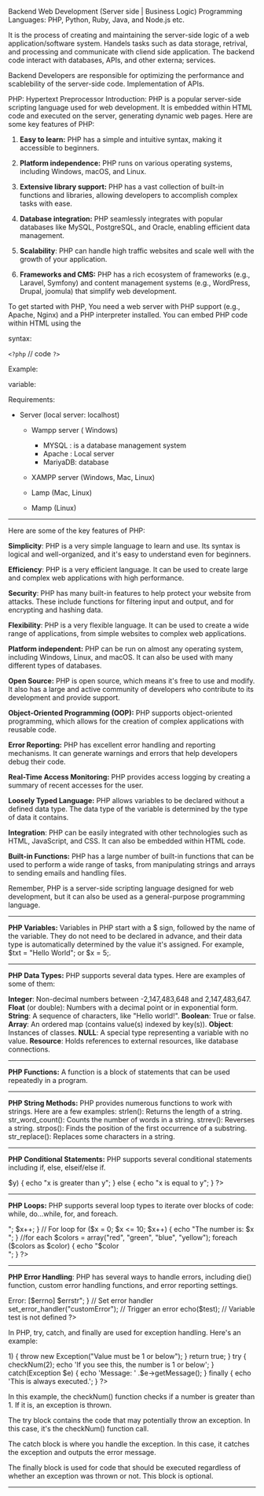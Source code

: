


Backend Web Development (Server side | Business Logic)
Programming Languages: PHP, Python, Ruby, Java, and Node.js etc.

It is the process of creating and maintaining the server-side logic of a web application/software system.
Handels tasks such as data storage, retrival, and processing and communicate with cliend side application.
The backend code interact with databases, APIs, and other externa; services.

Backend Developers are responsible for optimizing the performance and scablebility of the server-side code.
Implementation of APIs.


PHP: Hypertext Preprocessor
Introduction:
PHP is a popular server-side scripting language used for web development. It is embedded within HTML code and executed on the server, generating dynamic web pages. Here are some key features of PHP:

1. **Easy to learn:** PHP has a simple and intuitive syntax, making it accessible to beginners.

2. **Platform independence:** PHP runs on various operating systems, including Windows, macOS, and Linux.

3. **Extensive library support:** PHP has a vast collection of built-in functions and libraries, allowing developers to accomplish complex tasks with ease.

4. **Database integration:** PHP seamlessly integrates with popular databases like MySQL, PostgreSQL, and Oracle, enabling efficient data management.

5. **Scalability**: PHP can handle high traffic websites and scale well with the growth of your application.

6. **Frameworks and CMS:** PHP has a rich ecosystem of frameworks (e.g., Laravel, Symfony) and content management systems (e.g., WordPress, Drupal, joomula) that simplify web development. 

To get started with PHP, 
You need a web server with PHP support (e.g., Apache, Nginx) and a PHP interpreter installed. You can embed PHP code within HTML using the 

syntax:

`<?php` 
// code
 `?>` 
 

Example:
<?php
    // PHP code goes here
    echo "Hello, World!";
?>

variable:
<?php
$x= 30;
$y= 30;
$z= $x + $y;

echo $z;

 ?>

Requirements:
- Server (local server: localhost)
  - Wampp server ( Windows)
    - MYSQL : is a database management system
    - Apache : Local server
    - MariyaDB: database
  
  - XAMPP server (Windows, Mac, Linux)
  - Lamp (Mac, Linux)
  - Mamp (Linux)



_________________________________________________________________________________

Here are some of the key features of PHP:

**Simplicity**: PHP is a very simple language to learn and use. Its syntax is logical and well-organized, and it's easy to understand even for beginners.

**Efficiency**: PHP is a very efficient language. It can be used to create large and complex web applications with high performance.

**Security**: PHP has many built-in features to help protect your website from attacks. These include functions for filtering input and output, and for encrypting and hashing data.

**Flexibility**: PHP is a very flexible language. It can be used to create a wide range of applications, from simple websites to complex web applications.

**Platform independent:** PHP can be run on almost any operating system, including Windows, Linux, and macOS. It can also be used with many different types of databases.

**Open Source:** PHP is open source, which means it's free to use and modify. It also has a large and active community of developers who contribute to its development and provide support.

**Object-Oriented Programming (OOP):** PHP supports object-oriented programming, which allows for the creation of complex applications with reusable code.

**Error Reporting:** PHP has excellent error handling and reporting mechanisms. It can generate warnings and errors that help developers debug their code.

**Real-Time Access Monitoring:** PHP provides access logging by creating a summary of recent accesses for the user.

**Loosely Typed Language:** PHP allows variables to be declared without a defined data type. The data type of the variable is determined by the type of data it contains.

**Integration**: PHP can be easily integrated with other technologies such as HTML, JavaScript, and CSS. It can also be embedded within HTML code.

**Built-in Functions:** PHP has a large number of built-in functions that can be used to perform a wide range of tasks, from manipulating strings and arrays to sending emails and handling files.

Remember, PHP is a server-side scripting language designed for web development, but it can also be used as a general-purpose programming language.

_____________________________________________________________________________

**PHP Variables:** Variables in PHP start with a $ sign, followed by the name of the variable. They do not need to be declared in advance, and their data type is automatically determined by the value it's assigned. For example, $txt = "Hello World"; or $x = 5;.
<?php
    $txt = "Hello World"; // String variable
    $x = 5; // Integer variable
    $y = 10.5; // Float variable
?>

_______________________________________________________________________________

**PHP Data Types:** PHP supports several data types. Here are examples of some of them:

**Integer**: Non-decimal numbers between -2,147,483,648 and 2,147,483,647.
**Float** (or double): Numbers with a decimal point or in exponential form.
**String**: A sequence of characters, like "Hello world!".
**Boolean**: True or false.
**Array**: An ordered map (contains value(s) indexed by key(s)).
**Object**: Instances of classes.
**NULL**: A special type representing a variable with no value.
**Resource**: Holds references to external resources, like database connections.

<?php
    $str = "Hello world!"; // String
    $int = 12; // Integer
    $float = 12.3; // Float
    $bool = true; // Boolean
    $arr = array("PHP", "Python", "JavaScript"); // Array
?>
________________________________________________________________________________

**PHP Functions:** A function is a block of statements that can be used repeatedly in a program.
<?php
    function greet() {
        echo "Hello, World!";
    }

    greet(); // Call the function
?>

_______________________________________________________________________________

**PHP String Methods:** PHP provides numerous functions to work with strings. Here are a few examples:
strlen(): Returns the length of a string.
str_word_count(): Counts the number of words in a string.
strrev(): Reverses a string.
strpos(): Finds the position of the first occurrence of a substring.
str_replace(): Replaces some characters in a string.

<?php
    $str = "Hello World!";
    echo strlen($str); // Outputs: 12
    echo str_word_count($str); // Outputs: 2
    echo strrev($str); // Outputs: !dlroW olleH
?>

___________________________________________________________________________

**PHP Conditional Statements:** PHP supports several conditional statements including if, else, elseif/else if.
<?php
    $x = 10;
    $y = 20;

    if ($x < $y) {
        echo "x is less than y";
    } elseif ($x > $y) {
        echo "x is greater than y";
    } else {
        echo "x is equal to y";
    }
?>

______________________________________________________________________

**PHP Loops:** PHP supports several loop types to iterate over blocks of code: while, do...while, for, and foreach.
<?php
    // While loop
    $x = 1;
    while($x <= 5) {
        echo "The number is: $x <br>";
        $x++;
    }

    // For loop
    for ($x = 0; $x <= 10; $x++) {
        echo "The number is: $x <br>";
    }

    //for each
    $colors = array("red", "green", "blue", "yellow");
    foreach ($colors as $color) {
        echo "$color <br>";
    }
?>

_______________________________________________

**PHP Error Handling**: PHP has several ways to handle errors, including die() function, custom error handling functions, and error reporting settings.
<?php
    // Error handler function
    function customError($errno, $errstr) {
        echo "<b>Error:</b> [$errno] $errstr";
    }

    // Set error handler
    set_error_handler("customError");

    // Trigger an error
    echo($test); // Variable test is not defined
?>

In PHP, try, catch, and finally are used for exception handling. Here's an example:

<?php
    function checkNum($number) {
        if($number > 1) {
            throw new Exception("Value must be 1 or below");
        }
        return true;
    }

    try {
        checkNum(2);
        echo 'If you see this, the number is 1 or below';
    }

    catch(Exception $e) {
        echo 'Message: ' .$e->getMessage();
    }

    finally {
        echo 'This is always executed.';
    }
?>

In this example, the checkNum() function checks if a number is greater than 1. If it is, an exception is thrown.

The try block contains the code that may potentially throw an exception. In this case, it's the checkNum() function call.

The catch block is where you handle the exception. In this case, it catches the exception and outputs the error message.

The finally block is used for code that should be executed regardless of whether an exception was thrown or not. This block is optional.

__________________________________________________________________________________